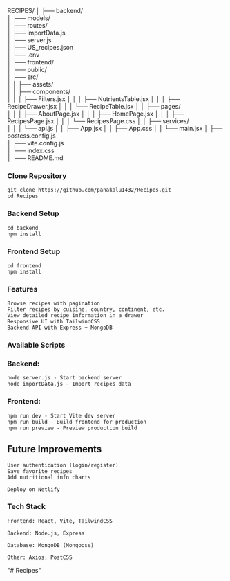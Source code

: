 RECIPES/
│
├── backend/                 
│   ├── models/             
│   ├── routes/             
│   ├── importData.js        
│   ├── server.js           
│   ├── US_recipes.json      
│   └── .env                 
│
├── frontend/                
│   ├── public/              
│   ├── src/                 
│   │   ├── assets/          
│   │   ├── components/      
│   │   │   ├── Filters.jsx
│   │   │   ├── NutrientsTable.jsx
│   │   │   ├── RecipeDrawer.jsx
│   │   │   └── RecipeTable.jsx
│   │   ├── pages/           
│   │   │   ├── AboutPage.jsx
│   │   │   ├── HomePage.jsx
│   │   │   ├── RecipesPage.jsx
│   │   │   └── RecipesPage.css
│   │   ├── services/        
│   │   │   └── api.js
│   │   ├── App.jsx
│   │   ├── App.css
│   │   └── main.jsx
│   ├── postcss.config.js    
│   ├── vite.config.js       
│   └── index.css            
│
└── README.md                


### Clone Repository
    git clone https://github.com/panakalu1432/Recipes.git
    cd Recipes

### Backend Setup
    cd backend
    npm install

### Frontend Setup
    cd frontend
    npm install


### Features

    Browse recipes with pagination
    Filter recipes by cuisine, country, continent, etc.
    View detailed recipe information in a drawer
    Responsive UI with TailwindCSS
    Backend API with Express + MongoDB

### Available Scripts

### Backend:

    node server.js - Start backend server
    node importData.js - Import recipes data

### Frontend:

    npm run dev - Start Vite dev server
    npm run build - Build frontend for production
    npm run preview - Preview production build

## Future Improvements

    User authentication (login/register)
    Save favorite recipes
    Add nutritional info charts

    Deploy on Netlify

### Tech Stack

    Frontend: React, Vite, TailwindCSS

    Backend: Node.js, Express

    Database: MongoDB (Mongoose)

    Other: Axios, PostCSS


"# Recipes" 
